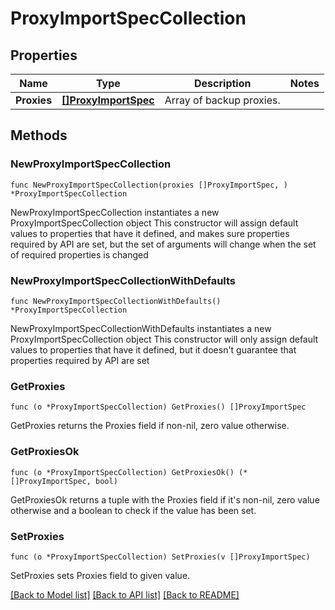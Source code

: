 # ProxyImportSpecCollection

## Properties

Name | Type | Description | Notes
------------ | ------------- | ------------- | -------------
**Proxies** | [**[]ProxyImportSpec**](ProxyImportSpec.md) | Array of backup proxies. | 

## Methods

### NewProxyImportSpecCollection

`func NewProxyImportSpecCollection(proxies []ProxyImportSpec, ) *ProxyImportSpecCollection`

NewProxyImportSpecCollection instantiates a new ProxyImportSpecCollection object
This constructor will assign default values to properties that have it defined,
and makes sure properties required by API are set, but the set of arguments
will change when the set of required properties is changed

### NewProxyImportSpecCollectionWithDefaults

`func NewProxyImportSpecCollectionWithDefaults() *ProxyImportSpecCollection`

NewProxyImportSpecCollectionWithDefaults instantiates a new ProxyImportSpecCollection object
This constructor will only assign default values to properties that have it defined,
but it doesn't guarantee that properties required by API are set

### GetProxies

`func (o *ProxyImportSpecCollection) GetProxies() []ProxyImportSpec`

GetProxies returns the Proxies field if non-nil, zero value otherwise.

### GetProxiesOk

`func (o *ProxyImportSpecCollection) GetProxiesOk() (*[]ProxyImportSpec, bool)`

GetProxiesOk returns a tuple with the Proxies field if it's non-nil, zero value otherwise
and a boolean to check if the value has been set.

### SetProxies

`func (o *ProxyImportSpecCollection) SetProxies(v []ProxyImportSpec)`

SetProxies sets Proxies field to given value.



[[Back to Model list]](../README.md#documentation-for-models) [[Back to API list]](../README.md#documentation-for-api-endpoints) [[Back to README]](../README.md)


